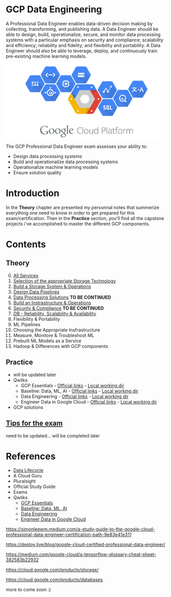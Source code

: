 # GCP Data Engineering
A Professional Data Engineer enables data-driven decision making by collecting, transforming, and publishing data. A Data Engineer should be able to design, build, operationalize, secure, and monitor data processing systems with a particular emphasis on security and compliance; scalability and efficiency; reliability and fidelity; and flexibility and portability. A Data Engineer should also be able to leverage, deploy, and continuously train pre-existing machine learning models.

![Example](Theory/pictures/GCP_logo.png "Example")

The GCP Professional Data Engineer exam assesses your ability to:
- Design data processing systems
- Build and operationalize data processing systems
- Operationalize machine learning models
- Ensure solution quality

# Introduction
In the __Theory__ chapter are presented my personnal notes that summerize everything one need to know in order to get prepared for this exam/certification.
Then in the __Practice__ section, you'll find all the capstone projects i've accomplished to master the different GCP components.

# Contents

## Theory
0. [All Services](Theory/Components.md)
1. [Selection of the appropriate Storage Technology](Theory/Storage.md)
2. [Build a Storage System & Operations](Theory/Build_storage.md)
3. [Design Data Pipelines](Theory/Pipelines.md)
4. [Data Processing Solutions](Theory/Processing.md) __TO BE CONTINUED__
5. [Build an Instrastructure & Operations](Theory/Build_infra.md)
6. [Security & Compliance](Theory/Security_compliance.md) __TO BE CONTINUED__
7. [DB - Reliability, Scalability & Availability](Theory/DB_scale.md)
8. Flexibility & Portability
9. ML Pipelines
10. Choosing the Appropriate Insfrastructure
11. Measure, Monitore & Troubleshoot ML
12. Prebuilt ML Models as a Service
13. Hadoop & Differences with GCP components


## Practice
- will be updated later
- Qwliks
    - GCP Essentials - [Official links](https://google.qwiklabs.com/quests/23) - [Local working dir](Practice/1_Qwicklabs_GCP%20essentials)
    - Baseline: Data, ML, AI - [Official links](https://google.qwiklabs.com/quests/34) - [Local working dir](Practice/2_Qwicklabs_Baseline_Data_ML_AI)
    - Data Engineering - [Official links](https://google.qwiklabs.com/quests/25) - [Local working dir](Practice/3_Qwicklabs_Data_Engineering)
    - Engineer Data in Google Cloud - [Official links](https://run.qwiklabs.com/quests/132) - [Local working dir](Practice/4_Engineer%20Data%20in%20Google%20Cloud)
- GCP solutions

## [Tips for the exam](/tips.md) 
need to be updated... will be completed later

# References
- [Data Lifecycle](https://cloud.google.com/solutions/data-lifecycle-cloud-platform)
- A Cloud Guru
- Pluralsight
- Official Study Guide
- Exams
- Qwliks
    - [GCP Essentials](https://google.qwiklabs.com/quests/23?utm_source=gcp&utm_medium=site&utm_campaign=certification)
    - [Baseline: Data, ML, AI](https://google.qwiklabs.com/quests/34)
    - [Data Engineering](https://google.qwiklabs.com/quests/25?catalog_rank=%7B%22rank%22%3A2%2C%22num_filters%22%3A0%2C%22has_search%22%3Atrue%7D&search_id=4487242)
    - [Engineer Data in Google Cloud](https://google.qwiklabs.com/quests/132)


https://simonleewm.medium.com/a-study-guide-to-the-google-cloud-professional-data-engineer-certification-path-9e83e41e311

https://deploy.live/blog/google-cloud-certified-professional-data-engineer/

https://medium.com/google-cloud/a-tensorflow-glossary-cheat-sheet-382583b22932


https://cloud.google.com/products/storage/

https://cloud.google.com/products/databases

more to come soon :)
